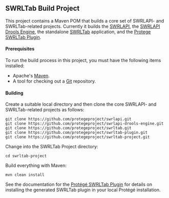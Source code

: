 ## SWRLTab Build Project

This project contains a Maven POM that builds a core set of SWRLAPI- and SWRLTab-related projects.
Currently it builds the [SWRLAPI](https://github.com/protegeproject/swrlapi.git), 
the [SWRLAPI Drools Engine](https://github.com/protegeproject/swrlapi-drools-engine.git), 
the standalone [SWRLTab](https://github.com/protegeproject/swrltab.git) application, 
and the [Protege SWRLTab Plugin](https://github.com/protegeproject/swrltab-plugin.git).

#### Prerequisites

To run the build process in this project, you must have the following items installed:

+ Apache's [Maven](http://maven.apache.org/index.html).
+ A tool for checking out a [Git](http://git-scm.com/) repository.

#### Building

Create a suitable local directory and then clone the core SWRLAPI- and SWRLTab-related projects as follows:

    git clone https://github.com/protegeproject/swrlapi.git
    git clone https://github.com/protegeproject/swrlapi-drools-engine.git
    git clone https://github.com/protegeproject/swrltab.git
    git clone https://github.com/protegeproject/swrltab-plugin.git
    git clone https://github.com/protegeproject/swrltab-project.git

Change into the SWRLTab Project directory:

    cd swrltab-project

Build everything with Maven:

    mvn clean install

See the documentation for the [Protégé SWRLTab Plugin](https://github.com/protegeproject/swrltab-plugin.git) for details on installing the generated SWRLTab plugin in your local Protégé installation.

